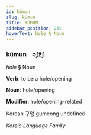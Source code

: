 ```yaml
---
id: kümun
slug: kümun
title: KÜMUN
sidebar_position: 219
hoverText: hole § Noun
---
```


### kümun&emsp;<span kind="abugida">ɔʄƶ̃ʃ</span>

*hole* **§** Noun

**Verb**: to be a hole/opening

**Noun**: hole/opening

**Modifier**: hole/opening-related

Korean 구멍 gumeong undefined

*Koreic Language Family*